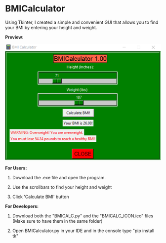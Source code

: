# BMICalculator

 Using Tkinter, I created a simple and convenient GUI that allows you to find your BMI by entering your height and weight. 
 
  **Preview:**
 
 ![](images/Preview.png)
 
 
 **For Users:**
 
 1. Download the .exe file and open the program. 
 
 2. Use the scrollbars to find your height and weight
 
 3. Click 'Calculate BMI' button


 **For Developers:**
 
 1. Download both the "BMICALC.py" and the "BMICALC_ICON.ico" files (Make sure to have them in the same folder)
 
 2. Open BMICalculator.py in your IDE and in the console type "pip install tk"

 
 
